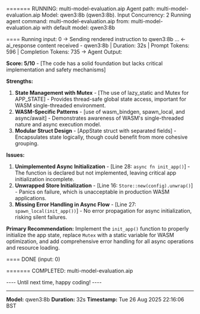 
======= RUNNING: multi-model-evaluation.aip
     Agent path: multi-model-evaluation.aip
Model: qwen3:8b (qwen3:8b). Input Concurrency: 2
Running agent command: multi-model-evaluation.aip
                 from: multi-model-evaluation.aip
   with default model: qwen3:8b

==== Running input: 0
-> Sending rendered instruction to qwen3:8b ...
<- ai_response content received - qwen3:8b | Duration: 32s | Prompt Tokens: 596 | Completion Tokens: 735
-> Agent Output:

**Score: 5/10** - [The code has a solid foundation but lacks critical implementation and safety mechanisms]

**Strengths:**
1. **State Management with Mutex** - [The use of lazy_static and Mutex for APP_STATE] - Provides thread-safe global state access, important for WASM single-threaded environment.
2. **WASM-Specific Patterns** - [use of wasm_bindgen, spawn_local, and async/await] - Demonstrates awareness of WASM's single-threaded nature and async execution model.
3. **Modular Struct Design** - [AppState struct with separated fields] - Encapsulates state logically, though could benefit from more cohesive grouping.

**Issues:**
1. **Unimplemented Async Initialization** - [Line 28: `async fn init_app()`] - The function is declared but not implemented, leaving critical app initialization incomplete.
2. **Unwrapped Store Initialization** - [Line 16: `Store::new(config).unwrap()`] - Panics on failure, which is unacceptable in production WASM applications.
3. **Missing Error Handling in Async Flow** - [Line 27: `spawn_local(init_app())`] - No error propagation for async initialization, risking silent failures.

**Primary Recommendation:** Implement the `init_app()` function to properly initialize the app state, replace `Mutex` with a static variable for WASM optimization, and add comprehensive error handling for all async operations and resource loading.

==== DONE (input: 0)

======= COMPLETED: multi-model-evaluation.aip

---- Until next time, happy coding! ----

---
**Model:** qwen3:8b
**Duration:** 32s
**Timestamp:** Tue 26 Aug 2025 22:16:06 BST
